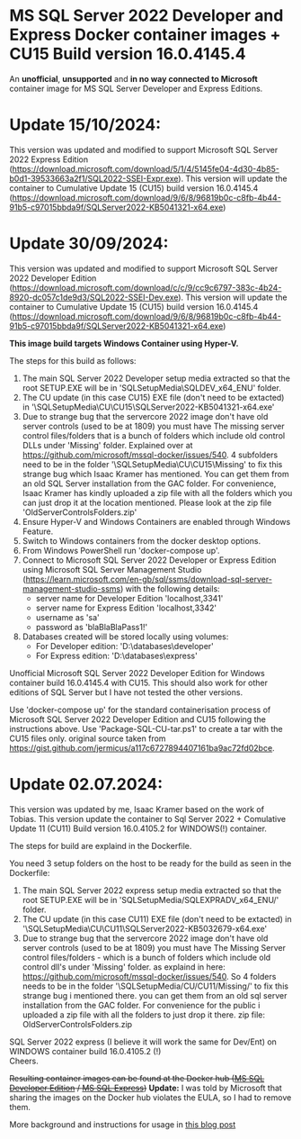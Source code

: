 # MS SQL Server 2022 Developer and Express Docker container images + CU15 Build version 16.0.4145.4
An **unofficial**, **unsupported** and **in no way connected to Microsoft** container image for MS SQL Server Developer and Express Editions.

# Update 15/10/2024:
This version was updated and modified to support Microsoft SQL Server 2022 Express Edition (https://download.microsoft.com/download/5/1/4/5145fe04-4d30-4b85-b0d1-39533663a2f1/SQL2022-SSEI-Expr.exe).
This version will update the container to Cumulative Update 15 (CU15) build version 16.0.4145.4 (https://download.microsoft.com/download/9/6/8/96819b0c-c8fb-4b44-91b5-c97015bbda9f/SQLServer2022-KB5041321-x64.exe)

# Update 30/09/2024:
This version was updated and modified to support Microsoft SQL Server 2022 Developer Edition (https://download.microsoft.com/download/c/c/9/cc9c6797-383c-4b24-8920-dc057c1de9d3/SQL2022-SSEI-Dev.exe).
This version will update the container to Cumulative Update 15 (CU15) build version 16.0.4145.4 (https://download.microsoft.com/download/9/6/8/96819b0c-c8fb-4b44-91b5-c97015bbda9f/SQLServer2022-KB5041321-x64.exe)

**This image build targets Windows Container using Hyper-V.**

The steps for this build as follows:

1. The main SQL Server 2022 Developer setup media extracted so that the root SETUP.EXE will be in 'SQLSetupMedia\SQLDEV_x64_ENU\' folder.
2. The CU update (in this case CU15) EXE file (don't need to be extacted) in '\SQLSetupMedia\CU\CU15\SQLServer2022-KB5041321-x64.exe'
3. Due to strange bug that the servercore 2022 image don't have old server controls (used to be at 1809) you must have The missing server control files/folders that is a bunch of folders which include old control DLLs under 'Missing' folder. Explained over at https://github.com/microsoft/mssql-docker/issues/540. 4 subfolders need to be in the folder '\SQLSetupMedia\CU\CU15\Missing\' to fix this strange bug which Isaac Kramer has mentioned. You can get them from an old SQL Server installation from the GAC folder. For convenience, Isaac Kramer has kindly uploaded a zip file with all the folders which you can just drop it at the location mentioned. Please look at the zip file 'OldServerControlsFolders.zip'
4. Ensure Hyper-V and Windows Containers are enabled through Windows Feature.
5. Switch to Windows containers from the docker desktop options.
6. From Windows PowerShell run 'docker-compose up'.
7. Connect to Microsoft SQL Server 2022 Developer or Express Edition using Microsoft SQL Server Management Studio (https://learn.microsoft.com/en-gb/sql/ssms/download-sql-server-management-studio-ssms) with the following details:
    * server name for Developer Edition 'localhost,3341'
    * server name for Express Edition 'localhost,3342'
    * username as 'sa'
    * password as 'blaBlaBlaPass1!'
8. Databases created will be stored locally using volumes:
    * For Developer edition: 'D:\databases\developer\'
    * For Express edition: 'D:\databases\express\'

Unofficial Microsoft SQL Server 2022 Developer Edition for Windows container build 16.0.4145.4 with CU15. This should also work for other editions of SQL Server but I have not tested the other versions.

Use 'docker-compose up' for the standard containerisation process of Microsoft SQL Server 2022 Developer Edition and CU15 following the instructions above.
Use 'Package-SQL-CU-tar.ps1' to create a tar with the CU15 files only. original source taken from https://gist.github.com/jermicus/a117c6727894407161ba9ac72fd02bce. 



# Update 02.07.2024:
This version was updated by me, Isaac Kramer based on the work of Tobias.
This version update the container to Sql Server 2022 + Comulative Update 11 (CU11) Build version 16.0.4105.2
for WINDOWS(!) container.

The steps for build are explaind in the Dockerfile.

You need 3 setup folders on the host to be ready for the build as seen in the Dockerfile:

1. The main SQL Server 2022 express setup media extracted so that the root SETUP.EXE will be in 'SQLSetupMedia/SQLEXPRADV_x64_ENU/' folder.
2. The CU update (in this case CU11) EXE file (don't need to be extacted) in '\SQLSetupMedia\CU\CU11\SQLServer2022-KB5032679-x64.exe'
3. Due to strange bug that the servercore 2022 image don't have old server controls (used to be at 1809) you must 
    have The Missing Server control files/folders - which is a bunch of folders which include old control dll's under 'Missing' folder.
    as explaind in here:  https://github.com/microsoft/mssql-docker/issues/540.
   So 4 folders needs to be in the folder '\SQLSetupMedia/CU/CU11/Missing/' to fix this strange bug i mentioned there.
you can get them from an old sql server installation from the GAC folder.
For convenience for the public i  uploaded  a zip file with all the folders to just drop it there.
zip file: OldServerControlsFolders.zip

SQL Server 2022 express (I believe it will work the same for Dev/Ent) on WINDOWS container build 16.0.4105.2 (!)
<br/>
Cheers.

~~Resulting container images can be found at the Docker hub ([MS SQL Developer Edition](https://hub.docker.com/r/tobiasfenster/mssql-server-dev-unsupported/tags?page=1&ordering=last_updated) / [MS SQL Express](https://hub.docker.com/r/tobiasfenster/mssql-server-exp-unsupported/tags?page=1&ordering=last_updated))~~ **Update:** I was told by Microsoft that sharing the images on the Docker hub violates the EULA, so I had to remove them.

More background and instructions for usage in [this blog post](https://tobiasfenster.io/ms-sql-server-in-windows-containers)